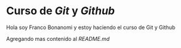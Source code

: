 # Curso de _Git_ y _Github_

Hola soy Franco Bonanomi y estoy haciendo el curso de Git y Github

Agregando mas contenido al _README.md_
